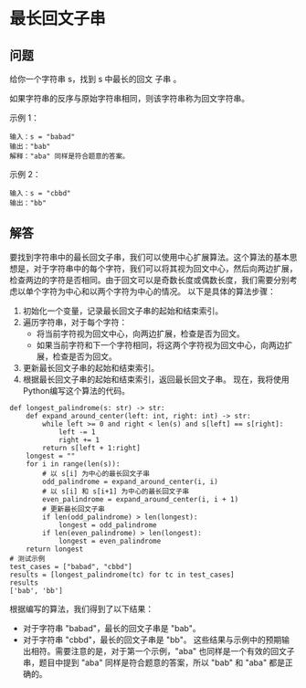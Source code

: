# 最长回文子串
## 问题
给你一个字符串 s，找到 s 中最长的回文
子串
。

如果字符串的反序与原始字符串相同，则该字符串称为回文字符串。



示例 1：
```
输入：s = "babad"
输出："bab"
解释："aba" 同样是符合题意的答案。
```
示例 2：
```
输入：s = "cbbd"
输出："bb"

```
## 解答
要找到字符串中的最长回文子串，我们可以使用中心扩展算法。这个算法的基本思想是，对于字符串中的每个字符，我们可以将其视为回文中心，然后向两边扩展，检查两边的字符是否相同。由于回文可以是奇数长度或偶数长度，我们需要分别考虑以单个字符为中心和以两个字符为中心的情况。
以下是具体的算法步骤：
1. 初始化一个变量，记录最长回文子串的起始和结束索引。
2. 遍历字符串，对于每个字符：
   - 将当前字符视为回文中心，向两边扩展，检查是否为回文。
   - 如果当前字符和下一个字符相同，将这两个字符视为回文中心，向两边扩展，检查是否为回文。
3. 更新最长回文子串的起始和结束索引。
4. 根据最长回文子串的起始和结束索引，返回最长回文子串。
现在，我将使用Python编写这个算法的代码。
```
def longest_palindrome(s: str) -> str:
    def expand_around_center(left: int, right: int) -> str:
        while left >= 0 and right < len(s) and s[left] == s[right]:
            left -= 1
            right += 1
        return s[left + 1:right]
    longest = ""
    for i in range(len(s)):
        # 以 s[i] 为中心的最长回文子串
        odd_palindrome = expand_around_center(i, i)
        # 以 s[i] 和 s[i+1] 为中心的最长回文子串
        even_palindrome = expand_around_center(i, i + 1)
        # 更新最长回文子串
        if len(odd_palindrome) > len(longest):
            longest = odd_palindrome
        if len(even_palindrome) > len(longest):
            longest = even_palindrome
    return longest
# 测试示例
test_cases = ["babad", "cbbd"]
results = [longest_palindrome(tc) for tc in test_cases]
results
['bab', 'bb']
```
根据编写的算法，我们得到了以下结果：
- 对于字符串 "babad"，最长的回文子串是 "bab"。
- 对于字符串 "cbbd"，最长的回文子串是 "bb"。
这些结果与示例中的预期输出相符。需要注意的是，对于第一个示例，"aba" 也同样是一个有效的回文子串，题目中提到 "aba" 同样是符合题意的答案，所以 "bab" 和 "aba" 都是正确的。

